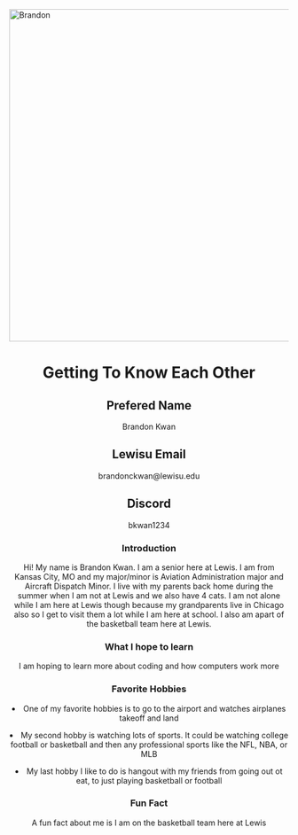 <!DOCTYPE html>
<html>
<head> 
    <Link rel="stylesheet" href="me.css">
</head>    
<body>
<img src="img_2096.png" alt="Brandon" width="600" height="600">
<center> <h1>Getting To Know Each Other</h1>
<div class="box-one">
    <h2>Prefered Name</h2>
        <p>Brandon Kwan</p>
    <h2>Lewisu Email</h2>
        <p>brandonckwan@lewisu.edu</p>
    <h2>Discord</h2>
        <p>bkwan1234</p>
</div>
<div class="box-two">
    <center> <h3>Introduction</h3> 
        <p>Hi! My name is Brandon Kwan. I am a senior here at Lewis. I am from Kansas City, MO and my major/minor is Aviation Administration major and Aircraft Dispatch Minor. I live with my parents back home during the summer when I am not at Lewis and we also have 4 cats. I am not alone while I am here at Lewis though because my grandparents live in Chicago also so I get to visit them a lot while I am here at school. I also am apart of the basketball team here at Lewis.</p>
    <h3>What I hope to learn</h3>
        <p>I am hoping to learn more about coding and how computers work more</p>
    <h3>Favorite Hobbies</h3>
       <li>One of my favorite hobbies is to go to the airport and watches airplanes takeoff and land</p>
        <li>My second hobby is watching lots of sports. It could be watching college football or basketball and then any professional sports like the NFL, NBA, or MLB</p>
        <li>My last hobby I like to do is hangout with my friends from going out ot eat, to just playing basketball or football</p>
    <h3>Fun Fact</h3>
        <p>A fun fact about me is I am on the basketball team here at Lewis</p>
